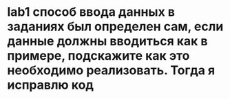 # lab1 способ ввода данных в заданиях был определен сам, если данные должны вводиться как в примере, подскажите как это необходимо реализовать. Тогда я исправлю код
